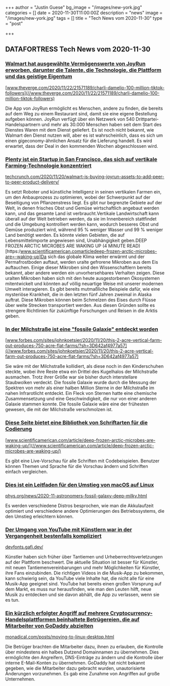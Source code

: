 +++
author = "Justin Guese"
bg_image = "/images/new-york.jpg"
categories = []
date = 2020-11-30T11:00:00Z
description = "news"
image = "/images/new-york.jpg"
tags = []
title = "Tech News vom 2020-11-30"
type = "post"

+++

        
## DATAFORTRESS Tech News vom 2020-11-30


### [Walmart hat ausgewählte Vermögenswerte von JoyRun erworben, darunter die Talente, die Technologie, die Plattform und das geistige Eigentum](//www.theverge.com/2020/11/22/21571189/charli-damelio-100-million-tiktok-followers)


[www.theverge.com/2020/11/22/21571189/charli-damelio-100-million-tiktok-followers](//www.theverge.com/2020/11/22/21571189/charli-damelio-100-million-tiktok-followers)


Die App von JoyRun ermöglicht es Menschen, andere zu finden, die bereits auf dem Weg zu einem Restaurant sind, damit sie eine eigene Bestellung aufgeben können. JoyRun verfügt über ein Netzwerk von 540 Drittpartei-Handelspartnern und mehr als 30.000 Menschen haben seit dem Start des Dienstes Waren mit dem Dienst geliefert. Es ist noch nicht bekannt, wie Walmart den Dienst nutzen will, aber es ist wahrscheinlich, dass es sich um einen gigeconomy-ähnlichen Ansatz für die Lieferung handelt. Es wird erwartet, dass der Deal in den kommenden Wochen abgeschlossen wird.


### [Plenty ist ein Startup in San Francisco, das sich auf vertikale Farming-Technologie konzentriert](//techcrunch.com/2020/11/20/walmart-is-buying-joyrun-assets-to-add-peer-to-peer-product-delivery/)


[techcrunch.com/2020/11/20/walmart-is-buying-joyrun-assets-to-add-peer-to-peer-product-delivery/](//techcrunch.com/2020/11/20/walmart-is-buying-joyrun-assets-to-add-peer-to-peer-product-delivery/)


Es setzt Roboter und künstliche Intelligenz in seinen vertikalen Farmen ein, um den Anbauprozess zu optimieren, wobei der Schwerpunkt auf der Beseitigung von Pflanzenstress liegt. Es gibt nur begrenzte Gebiete auf der Welt, in denen frisches Obst und Gemüse wirtschaftlich angebaut werden kann, und das gesamte Land ist verbraucht.Vertikale Landwirtschaft kann überall auf der Welt betrieben werden, da sie im Innenbereich stattfindet und die Umgebung kontrolliert werden kann, wodurch besseres Obst und Gemüse produziert wird, während 95 % weniger Wasser und 99 % weniger Land benötigt werden. Es könnte vielen Gebieten, die auf Lebensmittelimporte angewiesen sind, Unabhängigkeit geben.DEEP FROZEN ARCTIC MICROBES ARE WAKING UP (4 MINUTE READ)[https:/www.scientificamerican.comarticledeep-frozen-arctic-microbes-are=-waking-up]Da sich das globale Klima weiter erwärmt und der Permafrostboden auftaut, werden uralte gefrorene Mikroben aus dem Eis auftauchen. Einige dieser Mikroben sind den Wissenschaftlern bereits bekannt, aber andere werden ein unvorhersehbares Verhalten zeigen. Diese uralten Mikroben haben sich mit den heute ausgestorbenen Ökosystemen mitentwickelt und könnten auf völlig neuartige Weise mit unserer modernen Umwelt interagieren. Es gibt bereits mutmaßliche Beispiele dafür, wie eine mysteriöse Krankheit, die in den letzten fünf Jahren zweimal in Alaska auftrat. Diese Mikroben können beim Schmelzen des Eises durch Flüsse über weite Strecken transportiert werden. Aus diesen Gründen sollte es strengere Richtlinien für zukünftige Forschungen und Reisen in die Arktis geben.


### [In der Milchstraße ist eine "fossile Galaxie" entdeckt worden](//www.forbes.com/sites/johnkoetsier/2020/11/20/this-2-acre-vertical-farm-out-produces-750-acre-flat-farms/?sh=3D642af4977a57)


[www.forbes.com/sites/johnkoetsier/2020/11/20/this-2-acre-vertical-farm-out-produces-750-acre-flat-farms/?sh=3D642af4977a57](//www.forbes.com/sites/johnkoetsier/2020/11/20/this-2-acre-vertical-farm-out-produces-750-acre-flat-farms/?sh=3D642af4977a57)


Sie wäre mit der Milchstraße kollidiert, als diese noch in den Kinderschuhen steckte, wobei ihre Reste etwa ein Drittel des Kugelhalos der Milchstraße ausmachen. Trotz ihrer Größe war sie bisher durch interstellare Staubwolken verdeckt. Die fossile Galaxie wurde durch die Messung der Spektren von mehr als einer halben Million Sterne in der Milchstraße im nahen Infrarotlicht entdeckt. Ein Fleck von Sternen hatte eine chemische Zusammensetzung und eine Geschwindigkeit, die nur von einer anderen Galaxie stammen konnte. Die fossile Galaxie wäre eine der frühesten gewesen, die mit der Milchstraße verschmolzen ist.


### [Diese Seite bietet eine Bibliothek von Schriftarten für die Codierung](//www.scientificamerican.com/article/deep-frozen-arctic-microbes-are-waking-up/)


[www.scientificamerican.com/article/deep-frozen-arctic-microbes-are-waking-up/](//www.scientificamerican.com/article/deep-frozen-arctic-microbes-are-waking-up/)


Es gibt eine Live-Vorschau für alle Schriften mit Codebeispielen. Benutzer können Themen und Sprache für die Vorschau ändern und Schriften einfach vergleichen.


### [Dies ist ein Leitfaden für den Umstieg von macOS auf Linux](//phys.org/news/2020-11-astronomers-fossil-galaxy-deep-milky.html)


[phys.org/news/2020-11-astronomers-fossil-galaxy-deep-milky.html](//phys.org/news/2020-11-astronomers-fossil-galaxy-deep-milky.html)


Es werden verschiedene Distros besprochen, wie man die Akkulaufzeit optimiert und verschiedene andere Optimierungen des Betriebssystems, die den Umstieg erleichtern können.


### [Der Umgang von YouTube mit Künstlern war in der Vergangenheit bestenfalls kompliziert](//devfonts.gafi.dev/)


[devfonts.gafi.dev/](//devfonts.gafi.dev/)


Künstler haben sich früher über Tantiemen und Urheberrechtsverletzungen auf der Plattform beschwert. Die aktuelle Situation ist besser für Künstler, mit neuen Tantiemenvereinbarungen und mehr Möglichkeiten für Künstler, ihre Fans einzubinden. Die richtigen Videos in die Musik-App zu bekommen, kann schwierig sein, da YouTube viele Inhalte hat, die nicht alle für eine Musik-App geeignet sind. YouTube hat bereits einen großen Vorsprung auf dem Markt, es muss nur herausfinden, wie man den Leuten hilft, neue Musik zu entdecken und sie davon abhält, die App zu verlassen, wenn sie es tun.


### [Ein kürzlich erfolgter Angriff auf mehrere Cryptocurrency-Handelsplattformen beinhaltete Betrügereien, die auf Mitarbeiter von GoDaddy abzielten](//monadical.com/posts/moving-to-linux-desktop.html)


[monadical.com/posts/moving-to-linux-desktop.html](//monadical.com/posts/moving-to-linux-desktop.html)


Die Betrüger brachten die Mitarbeiter dazu, ihnen zu erlauben, die Kontrolle über mindestens ein halbes Dutzend Domainnamen zu übernehmen. Dies ermöglichte den Angreifern, DNS-Einträge zu ändern und die Kontrolle über interne E-Mail-Konten zu übernehmen. GoDaddy hat nicht bekannt gegeben, wie die Mitarbeiter dazu gebracht wurden, unautorisierte Änderungen vorzunehmen. Es gab eine Zunahme von Angriffen auf große Unternehmen.